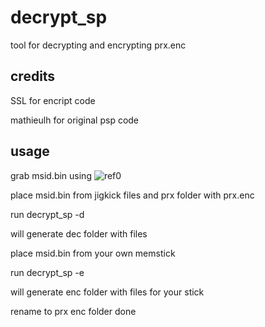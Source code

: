 # decrypt_sp

tool for decrypting and encrypting prx.enc

## credits

SSL for encript code

mathieulh for original psp code

## usage

grab msid.bin using 
![ref0](https://github.com/Yoti/psp_msiddump)

place msid.bin from jigkick files and prx folder with prx.enc

run decrypt_sp -d 

will generate dec folder with files

place msid.bin from your own memstick

run decrypt_sp -e

will generate enc folder with files for your stick

rename to prx enc folder done
